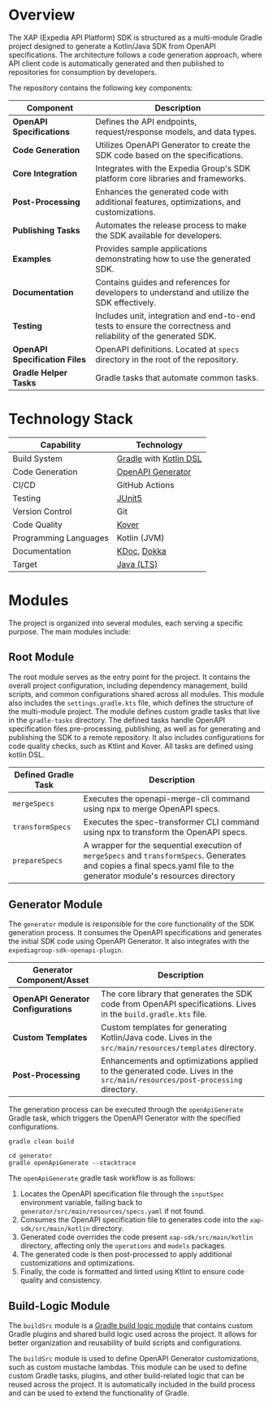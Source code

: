 # Overview

The XAP (Expedia API Platform) SDK is structured as a multi-module Gradle project designed to generate a Kotlin/Java SDK
from OpenAPI specifications. The architecture follows a code generation approach, where API client code is automatically
generated and then published to repositories for consumption by developers.

The repository contains the following key components:

| Component                       | Description                                                                                                     |
|---------------------------------|-----------------------------------------------------------------------------------------------------------------|
| **OpenAPI Specifications**      | Defines the API endpoints, request/response models, and data types.                                             |
| **Code Generation**             | Utilizes OpenAPI Generator to create the SDK code based on the specifications.                                  |
| **Core Integration**            | Integrates with the Expedia Group's SDK platform core libraries and frameworks.                                 |
| **Post-Processing**             | Enhances the generated code with additional features, optimizations, and customizations.                        |
| **Publishing Tasks**            | Automates the release process to make the SDK available for developers.                                         |
| **Examples**                    | Provides sample applications demonstrating how to use the generated SDK.                                        |
| **Documentation**               | Contains guides and references for developers to understand and utilize the SDK effectively.                    |
| **Testing**                     | Includes unit, integration and end-to-end tests to ensure the correctness and reliability of the generated SDK. |
| **OpenAPI Specification Files** | OpenAPI definitions. Located at `specs` directory in the root of the repository.                                |
| **Gradle Helper Tasks**         | Gradle tasks that automate common tasks.                                                                        |

# Technology Stack

| Capability            | Technology                                                                                                                                      |
|-----------------------|-------------------------------------------------------------------------------------------------------------------------------------------------|
| Build System          | [Gradle](https://docs.gradle.org/current/userguide/userguide.html) with [Kotlin DSL](https://docs.gradle.org/current/userguide/kotlin_dsl.html) |
| Code Generation       | [OpenAPI Generator](https://openapi-generator.tech/)                                                                                            |
| CI/CD                 | GitHub Actions                                                                                                                                  |
| Testing               | [JUnit5](https://junit.org/junit5/)                                                                                                             |
| Version Control       | Git                                                                                                                                             |
| Code Quality          | [Kover](https://kotlin.github.io/kotlinx-kover/gradle-plugin/)                                                                                  |
| Programming Languages | Kotlin (JVM)                                                                                                                                    |
| Documentation         | [KDoc](https://kotlinlang.org/docs/kotlin-doc.html), [Dokka](https://kotlinlang.org/docs/dokka-introduction.html)                               |
| Target                | [Java (LTS)](https://www.oracle.com/middleeast/java/technologies/java-se-support-roadmap.html)                                                  |

# Modules

The project is organized into several modules, each serving a specific purpose. The main modules include:

## Root Module

The root module serves as the entry point for the project. It contains the overall project configuration, including
dependency management, build scripts, and common configurations shared across all modules. This module also includes the
`settings.gradle.kts` file, which defines the structure of the multi-module project.
The module defines custom gradle tasks that live in the `gradle-tasks` directory. The defined tasks handle OpenAPI
specification files pre-processing, publishing, as well as for generating and publishing the SDK to a remote repository.
It also includes configurations for code quality checks, such as Ktlint and Kover. All tasks are defined using kotlin
DSL.

| Defined Gradle Task | Description                                                                                                                                                             |
|---------------------|-------------------------------------------------------------------------------------------------------------------------------------------------------------------------|
| `mergeSpecs`        | Executes the openapi-merge-cli command using npx to merge OpenAPI specs.                                                                                                |
| `transformSpecs`    | Executes the spec-transformer CLI command using npx to transform the OpenAPI specs.                                                                                     |
| `prepareSpecs`      | A wrapper for the sequential execution of `mergeSpecs` and `transformSpecs`. Generates and copies a final specs.yaml file to the generator module's resources directory |

## Generator Module

The `generator` module is responsible for the core functionality of the SDK generation process. It consumes the OpenAPI
specifications and generates the initial SDK code using OpenAPI Generator. It also integrates with the
`expediagroup-sdk-openapi-plugin`.

| Generator Component/Asset            | Description                                                                                                                |
|--------------------------------------|----------------------------------------------------------------------------------------------------------------------------|
| **OpenAPI Generator Configurations** | The core library that generates the SDK code from OpenAPI specifications. Lives in the `build.gradle.kts` file.            |
| **Custom Templates**                 | Custom templates for generating Kotlin/Java code. Lives in the `src/main/resources/templates` directory.                   |
| **Post-Processing**                  | Enhancements and optimizations applied to the generated code. Lives in the `src/main/resources/post-processing` directory. |

The generation process can be executed through the `openApiGenerate` Gradle task, which triggers the OpenAPI Generator
with the specified configurations.

```shell
gradle clean build

cd generator
gradle openApiGenerate --stacktrace
```

The `openApiGenerate` gradle task workflow is as follows:

1. Locates the OpenAPI specification file through the `inputSpec` environment variable, falling back to
   `generator/src/main/resources/specs.yaml` if not found.
2. Consumes the OpenAPI specification file to generates code into the `xap-sdk/src/main/kotlin` directory.
3. Generated code overrides the code present `xap-sdk/src/main/kotlin` directory, affecting only the `operations` and
   `models` packages.
4. The generated code is then post-processed to apply additional customizations and optimizations.
5. Finally, the code is formatted and linted using Ktlint to ensure code quality and consistency.

## Build-Logic Module

The `buildSrc` module is
a [Gradle build logic module](https://docs.gradle.org/current/userguide/sharing_build_logic_between_subprojects.html#sec:using_buildsrc)
that contains custom Gradle plugins and shared build logic used across the project. It allows for better organization
and reusability of build scripts and configurations.

The `buildSrc` module is used to define OpenAPI Generator customizations, such as custom mustache lambdas. This module
can be used to define custom Gradle tasks, plugins, and other build-related logic that can be reused across the project.
It is automatically included in the build process and can be used to extend the functionality of Gradle.
